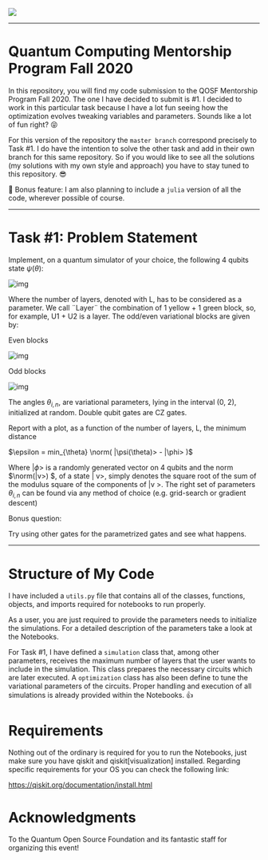 ![](/home/miguel/Desktop/qiskit/qosf_2020/qosf.png)

------

# Quantum Computing Mentorship Program 								Fall 2020

In this repository, you will find my code submission to the QOSF Mentorship Program Fall 2020. The one I have decided to submit is #1. I decided to work in this particular task because I have a lot fun seeing how the optimization evolves tweaking variables and parameters. Sounds like a lot of fun right? 😝

For this version of the repository the <code>master branch</code> correspond precisely to Task #1. I do have the intention to solve the other task and add in their own branch for this same repository. So if you would like to see all the solutions (my solutions with my own style and approach) you have to stay tuned to this repository. 😎



🌟 Bonus feature: I am also planning to include a <code>julia</code> version of all the code, wherever possible of course. 





------

# Task #1: Problem Statement 

Implement, on a quantum simulator of your choice, the following 4 qubits state $\psi(\theta)$: 

![img](https://lh6.googleusercontent.com/xqdgbMQmz0_Vc0m7c8KD3kC6d6T5HtPcsdtFZRbDZ05TKQDLuWX5j40AjuuolfagOc8Tp0VWAx5MfFROt3j2pmFDo-7TM039M3sBsWG1fNIMODgDRydXbxw8Fwx-ScuTd2i4v_qG)

Where the number of layers, denoted with L, has to be considered as a parameter. We call ¨Layer¨ the combination of 1 yellow + 1 green block, so, for example, U1 + U2 is a layer. The odd/even variational blocks are given by:



Even blocks

![img](https://lh4.googleusercontent.com/MzwUCYyclCDhGXyEwfSN30AD5Xb1Q-MKqWkE08DTmCYADuymQDVO6yuUEFljXXJfcoQyX7nrDToJFBrM00hLkQhMDNhv5rBCFVpnng6Pc6eZL8hfuwHitCo1wj5ubEjtqx0-R45W)



Odd blocks

![img](https://lh4.googleusercontent.com/or2MXYRKkDp44ItUXlTB09c5GNipH7ihU3BOIXUuDV4jGrXg5CPLuGjVr6Aj8k4ir01jlSK4cCSOD9vbq-TUgDXSzwyuJ7t61emKROBOy-ARK9IJ1wxWP5onD6ZNo4FslYtrMv5X)



The angles $\theta_{i,n}$, are variational parameters, lying in the interval (0, 2), initialized at random. Double qubit gates are CZ gates.

Report with a plot, as a function of the number of layers, L, the minimum distance

$\epsilon = min_{\theta}  \norm( |\psi(\theta)> - |\phi> )$

Where $|\phi>$ is a randomly generated vector on 4 qubits and the norm $\norm(|v>) $, of a state | v>, simply denotes the square root of the sum of the modulus square of the components of |v >. The right set of parameters $\theta_{i,n}$ can be found via any method of choice (e.g. grid-search or gradient descent)

Bonus question:

Try using other gates for the parametrized gates and see what happens.





------

# Structure of My Code

I have included a <code>utils.py</code> file that contains all of the classes, functions, objects, and imports required for notebooks to run properly. 

As a user, you are just required to provide the parameters needs to initialize the simulations. For a detailed description of the parameters take a look at the Notebooks.



For Task #1, I have defined a <code>simulation</code> class that, among other parameters, receives the maximum number of layers that the user wants to include in the simulation. This class prepares the necessary circuits which are later executed. A <code>optimization</code> class has also been define to tune the variational parameters of the circuits. Proper handling and execution of all simulations is already provided within the Notebooks. 👍





# Requirements

Nothing out of the ordinary is required for you to run the Notebooks, just make sure you have qiskit and qiskit[visualization] installed. Regarding specific requirements for your OS you can check the following link: 

https://qiskit.org/documentation/install.html



# Acknowledgments

To the Quantum Open Source Foundation and its fantastic staff for organizing this event! 